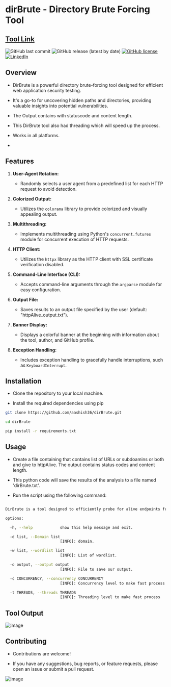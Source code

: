 # dirBrute - Directory Brute Forcing Tool

[Tool Link](https://github.com/aashishsec/dirBrute/)
---

![GitHub last commit](https://img.shields.io/github/last-commit/aashishsec/dirBrute) ![GitHub release (latest by date)](https://img.shields.io/github/v/release/aashishsec/dirBrute) [![GitHub license](https://img.shields.io/github/license/aashishsec/dirBrute)](https://github.com/aashishsec/dirBrute/blob/main/LICENSE) [![LinkedIn](https://img.shields.io/badge/LinkedIn-Connect-blue)](https://www.linkedin.com/in/aashishsec/)

## Overview

- DirBrute is a powerful directory brute-forcing tool designed for efficient web application security testing.
  
- It's a go-to for uncovering hidden paths and directories, providing valuable insights into potential vulnerabilities.

- The Output contains with statuscode and content length.

- This DirBrute tool also had threading which will speed up the process.
  
-  Works in all platforms.
- 
## Features

1. **User-Agent Rotation:**
   - Randomly selects a user agent from a predefined list for each HTTP request to avoid detection.

2. **Colorized Output:**
   - Utilizes the `colorama` library to provide colorized and visually appealing output.

3. **Multithreading:**
   - Implements multithreading using Python's `concurrent.futures` module for concurrent execution of HTTP requests.

4. **HTTP Client:**
   - Utilizes the `httpx` library as the HTTP client with SSL certificate verification disabled.

5. **Command-Line Interface (CLI):**
   - Accepts command-line arguments through the `argparse` module for easy configuration.

6. **Output File:**
   - Saves results to an output file specified by the user (default: "httpAlive_output.txt").

7. **Banner Display:**
   - Displays a colorful banner at the beginning with information about the tool, author, and GitHub profile.

8. **Exception Handling:**
   - Includes exception handling to gracefully handle interruptions, such as `KeyboardInterrupt`.
     

## Installation

- Clone the repository to your local machine.
  
- Install the required dependencies using pip


```bash
git clone https://github.com/aashish36/dirBrute.git

cd dirBrute

pip install -r requirements.txt

```

## Usage

- Create a file containing that contains list of URLs or subdoamins or both and give to httpAlive. The output contains status codes and content length.

- This python code will save the results of the analysis to a file named 'dirBrute.txt'.

- Run the script using the following command: 

``` bash

DirBrute is a tool designed to efficiently probe for alive endpoints from a provided wordlist list.

options:

  -h, --help            show this help message and exit.

  -d list, --Domain list
                        [INFO]: domain.

  -w list, --wordlist list
                        [INFO]: List of wordlist.

  -o output, --output output
                        [INFO]: File to save our output.

  -c CONCURRENCY, --concurrency CONCURRENCY
                        [INFO]: Concurrency level to make fast process

  -t THREADS, --threads THREADS
                        [INFO]: Threading level to make fast process
```

## Tool Output

![image](https://github.com/aashishsec/dirBrute/assets/65489287/829cd513-86ca-489a-af52-79a6fef0596d)


## Contributing

- Contributions are welcome!
  
- If you have any suggestions, bug reports, or feature requests, please open an issue or submit a pull request.
  
![image](https://github.com/aashish36/JSScanner/assets/65489287/70f7e3a8-e95f-429b-9433-89087daad721)
